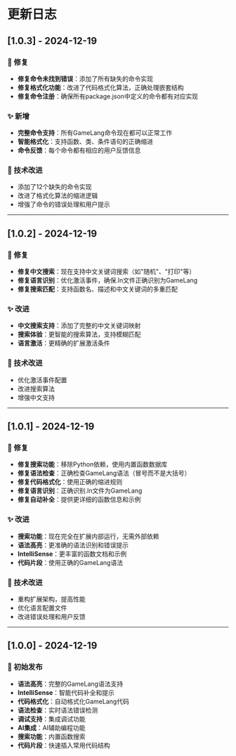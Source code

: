 # 更新日志

## [1.0.3] - 2024-12-19

### 🐛 修复
- **修复命令未找到错误**：添加了所有缺失的命令实现
- **修复格式化功能**：改进了代码格式化算法，正确处理嵌套结构
- **修复命令注册**：确保所有package.json中定义的命令都有对应实现

### ✨ 新增
- **完整命令支持**：所有GameLang命令现在都可以正常工作
- **智能格式化**：支持函数、类、条件语句的正确缩进
- **命令反馈**：每个命令都有相应的用户反馈信息

### 🔧 技术改进
- 添加了12个缺失的命令实现
- 改进了格式化算法的缩进逻辑
- 增强了命令的错误处理和用户提示

---

## [1.0.2] - 2024-12-19

### 🐛 修复
- **修复中文搜索**：现在支持中文关键词搜索（如"随机"、"打印"等）
- **修复语言识别**：优化激活事件，确保.ln文件正确识别为GameLang
- **修复搜索匹配**：支持函数名、描述和中文关键词的多重匹配

### ✨ 改进
- **中文搜索支持**：添加了完整的中文关键词映射
- **搜索体验**：更智能的搜索算法，支持模糊匹配
- **语言激活**：更精确的扩展激活条件

### 🔧 技术改进
- 优化激活事件配置
- 改进搜索算法
- 增强中文支持

---

## [1.0.1] - 2024-12-19

### 🐛 修复
- **修复搜索功能**：移除Python依赖，使用内置函数数据库
- **修复语法检查**：正确检查GameLang语法（冒号而不是大括号）
- **修复代码格式化**：使用正确的缩进规则
- **修复语言识别**：正确识别.ln文件为GameLang
- **修复自动补全**：提供更详细的函数信息和示例

### ✨ 改进
- **搜索功能**：现在完全在扩展内部运行，无需外部依赖
- **语法高亮**：更准确的语法识别和错误提示
- **IntelliSense**：更丰富的函数文档和示例
- **代码片段**：使用正确的GameLang语法

### 🔧 技术改进
- 重构扩展架构，提高性能
- 优化语言配置文件
- 改进错误处理和用户反馈

---

## [1.0.0] - 2024-12-19

### 🎉 初始发布
- **语法高亮**：完整的GameLang语法支持
- **IntelliSense**：智能代码补全和提示
- **代码格式化**：自动格式化GameLang代码
- **语法检查**：实时语法错误检测
- **调试支持**：集成调试功能
- **AI集成**：AI辅助编程功能
- **搜索功能**：内置函数搜索
- **代码片段**：快速插入常用代码结构 